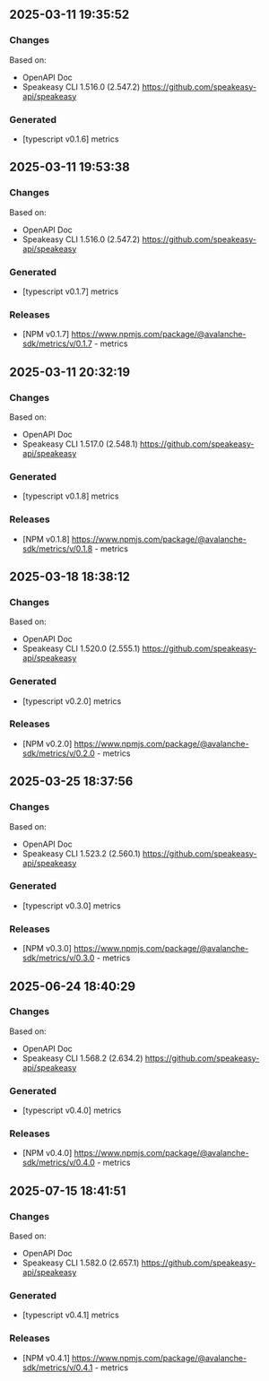 

## 2025-03-11 19:35:52
### Changes
Based on:
- OpenAPI Doc  
- Speakeasy CLI 1.516.0 (2.547.2) https://github.com/speakeasy-api/speakeasy
### Generated
- [typescript v0.1.6] metrics

## 2025-03-11 19:53:38
### Changes
Based on:
- OpenAPI Doc  
- Speakeasy CLI 1.516.0 (2.547.2) https://github.com/speakeasy-api/speakeasy
### Generated
- [typescript v0.1.7] metrics
### Releases
- [NPM v0.1.7] https://www.npmjs.com/package/@avalanche-sdk/metrics/v/0.1.7 - metrics

## 2025-03-11 20:32:19
### Changes
Based on:
- OpenAPI Doc  
- Speakeasy CLI 1.517.0 (2.548.1) https://github.com/speakeasy-api/speakeasy
### Generated
- [typescript v0.1.8] metrics
### Releases
- [NPM v0.1.8] https://www.npmjs.com/package/@avalanche-sdk/metrics/v/0.1.8 - metrics

## 2025-03-18 18:38:12
### Changes
Based on:
- OpenAPI Doc  
- Speakeasy CLI 1.520.0 (2.555.1) https://github.com/speakeasy-api/speakeasy
### Generated
- [typescript v0.2.0] metrics
### Releases
- [NPM v0.2.0] https://www.npmjs.com/package/@avalanche-sdk/metrics/v/0.2.0 - metrics

## 2025-03-25 18:37:56
### Changes
Based on:
- OpenAPI Doc  
- Speakeasy CLI 1.523.2 (2.560.1) https://github.com/speakeasy-api/speakeasy
### Generated
- [typescript v0.3.0] metrics
### Releases
- [NPM v0.3.0] https://www.npmjs.com/package/@avalanche-sdk/metrics/v/0.3.0 - metrics

## 2025-06-24 18:40:29
### Changes
Based on:
- OpenAPI Doc  
- Speakeasy CLI 1.568.2 (2.634.2) https://github.com/speakeasy-api/speakeasy
### Generated
- [typescript v0.4.0] metrics
### Releases
- [NPM v0.4.0] https://www.npmjs.com/package/@avalanche-sdk/metrics/v/0.4.0 - metrics

## 2025-07-15 18:41:51
### Changes
Based on:
- OpenAPI Doc  
- Speakeasy CLI 1.582.0 (2.657.1) https://github.com/speakeasy-api/speakeasy
### Generated
- [typescript v0.4.1] metrics
### Releases
- [NPM v0.4.1] https://www.npmjs.com/package/@avalanche-sdk/metrics/v/0.4.1 - metrics